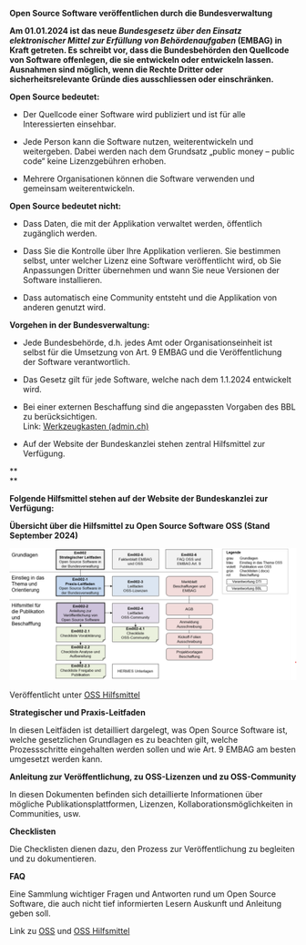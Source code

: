 **Open Source Software veröffentlichen durch die Bundesverwaltung**

**Am 01.01.2024 ist das neue *Bundesgesetz über den Einsatz
elektronischer Mittel zur Erfüllung von Behördenaufgaben* (EMBAG) in
Kraft getreten. Es schreibt vor, dass die Bundesbehörden den Quellcode
von Software offenlegen, die sie entwickeln oder entwickeln lassen.
Ausnahmen sind möglich, wenn die Rechte Dritter oder
sicherheitsrelevante Gründe dies ausschliessen oder einschränken.**

**Open Source bedeutet:**

  - Der Quellcode einer Software wird publiziert und ist für alle
    Interessierten einsehbar.

  - Jede Person kann die Software nutzen, weiterentwickeln und
    weitergeben. Dabei werden nach dem Grundsatz „public money – public
    code“ keine Lizenzgebühren erhoben.

  - Mehrere Organisationen können die Software verwenden und gemeinsam
    weiterentwickeln.

**Open Source bedeutet nicht:**

  - Dass Daten, die mit der Applikation verwaltet werden, öffentlich
    zugänglich werden.

  - Dass Sie die Kontrolle über Ihre Applikation verlieren. Sie
    bestimmen selbst, unter welcher Lizenz eine Software veröffentlicht
    wird, ob Sie Anpassungen Dritter übernehmen und wann Sie neue
    Versionen der Software installieren.

  - Dass automatisch eine Community entsteht und die Applikation von
    anderen genutzt wird.

**Vorgehen in der Bundesverwaltung:**

  - Jede Bundesbehörde, d.h. jedes Amt oder Organisationseinheit ist
    selbst für die Umsetzung von Art. 9 EMBAG und die Veröffentlichung
    der Software verantwortlich.

  - Das Gesetz gilt für jede Software, welche nach dem 1.1.2024
    entwickelt wird.

  - Bei einer externen Beschaffung sind die angepassten Vorgaben des BBL
    zu berücksichtigen.  
    Link: [Werkzeugkasten
    (admin.ch)](https://intranet.bbl.admin.ch/bbl_kp/de/home/informatik/beschaffung-buerotechnik-informatik-des-bbl/werkzeugkasten.html)

<!-- end list -->

  - Auf der Website der Bundeskanzlei stehen zentral Hilfsmittel zur
    Verfügung.

**  
**

**Folgende Hilfsmittel stehen auf der Website der Bundeskanzlei zur
Verfügung:**

**Übersicht über die Hilfsmittel zu Open Source Software OSS (Stand
September 2024)**

![](./assets/em002-5//media/image1.png)

Veröffentlicht unter [OSS
Hilfsmittel](https://www.bk.admin.ch/bk/de/home/digitale-transformation-ikt-lenkung/bundesarchitektur/open_source_software/hilfsmittel_oss.html)

**Strategischer und Praxis-Leitfaden**

In diesen Leitfäden ist detailliert dargelegt, was Open Source Software
ist, welche gesetzlichen Grundlagen es zu beachten gilt, welche
Prozessschritte eingehalten werden sollen und wie Art. 9 EMBAG am besten
umgesetzt werden kann.

**Anleitung zur Veröffentlichung, zu OSS-Lizenzen und zu OSS-Community**

In diesen Dokumenten befinden sich detaillierte Informationen über
mögliche Publikationsplattformen, Lizenzen, Kollaborationsmöglichkeiten
in Communities, usw.

**Checklisten**

Die Checklisten dienen dazu, den Prozess zur Veröffentlichung zu
begleiten und zu dokumentieren.

**FAQ**

Eine Sammlung wichtiger Fragen und Antworten rund um Open Source
Software, die auch nicht tief informierten Lesern Auskunft und Anleitung
geben soll.

Link zu
[OSS](https://www.bk.admin.ch/bk/de/home/digitale-transformation-ikt-lenkung/bundesarchitektur/open_source_software.html)
und [OSS
Hilfsmittel](https://www.bk.admin.ch/bk/de/home/digitale-transformation-ikt-lenkung/bundesarchitektur/open_source_software/hilfsmittel_oss.html)
